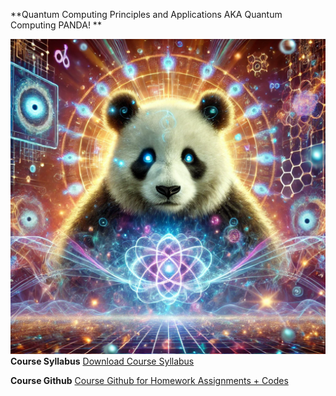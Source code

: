 **Quantum Computing Principles and Applications AKA Quantum Computing PANDA! **

![Welcome Image](panda2.png)
**Course Syllabus**
[Download Course Syllabus](vogtQCSyllabus.pdf)

**Course Github**
[Course Github for Homework Assignments + Codes](https://github.com/DrVogtster/CSCI769-QCPANDA)
